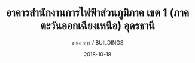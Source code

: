 ---
title: อาคารสำนักงานการไฟฟ้าส่วนภูมิภาค เขต 1 (ภาคตะวันออกเฉียงเหนือ) อุดรธานี  
subtitle: งานอาคาร / BUILDINGS
layout: default
modal-id: 16
date: 2018-10-18
img: DSC05295.JPG
thumbnail: DSC05295.JPG
alt: image-alt
project-date: มิ.ย. 2546 - มี.ค. 2548
# client: Start Bootstrap
category: งานอาคาร / BUILDINGS
description:  อาคารคอนกรีตเสริมเหล็ก 8 ชั้น รวมทั้ง อาคารโรงอาหาร  ห้องประชุม  ป้อมยาม  รั้ว ประตู  ป้ายชื่อ เสาธง ถนน ลานคอนกรีต และ รางท่อระบายน้ำ บ่อพัก( มิย. 2546 - มีค.2548 )
---